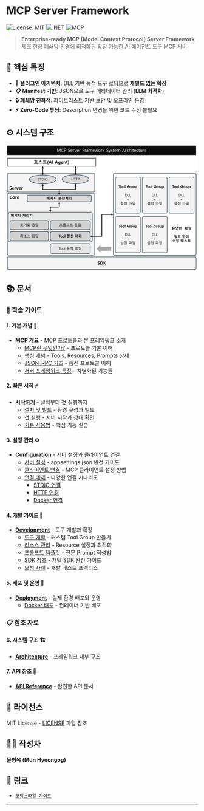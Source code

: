 # MCP Server Framework

[![License: MIT](https://img.shields.io/badge/License-MIT-yellow.svg)](https://opensource.org/licenses/MIT)
[![.NET](https://img.shields.io/badge/.NET-8.0-blue.svg)](https://dotnet.microsoft.com/)
[![MCP](https://img.shields.io/badge/MCP-1.0-green.svg)](https://modelcontextprotocol.io/)


> **Enterprise-ready MCP (Model Context Protocol) Server Framework**  
> 제조 현장 폐쇄망 환경에 최적화된 확장 가능한 AI 에이전트 도구 MCP 서버

## 🎯 핵심 특징

- **🔌 플러그인 아키텍처**: DLL 기반 동적 도구 로딩으로 **재빌드 없는 확장**
- **📋 Manifest 기반**: JSON으로 도구 메타데이터 관리 (**LLM 최적화**)
- **🔒 폐쇄망 친화적**: 화이트리스트 기반 보안 및 오프라인 운영
- **⚡ Zero-Code 튜닝**: Description 변경을 위한 코드 수정 불필요

## ⚙️ 시스템 구조

![시스템구조](docs/image/system-architecture.png)


## 📚 문서

### **📖 학습 가이드**

#### **1. 기본 개념** 🧠
- **[MCP 개요](./docs/01-fundamental/README.md)** - MCP 프로토콜과 본 프레임워크 소개
  - [MCP란 무엇인가?](./docs/01-fundamental/what-is-mcp.md) - 프로토콜 기본 이해
  - [핵심 개념](./docs/01-fundamental/mcp-concepts.md) - Tools, Resources, Prompts 상세
  - [JSON-RPC 기초](./docs/01-fundamental/json-rpc-basics.md) - 통신 프로토콜 이해
  - [서버 프레임워크 특징](./docs/01-fundamental/server-overview.md) - 차별화된 기능들

#### **2. 빠른 시작** ⚡
- **[시작하기](./docs/02-getting-started/README.md)** - 설치부터 첫 실행까지
  - [설치 및 빌드](./docs/02-getting-started/installation.md) - 환경 구성과 빌드
  - [첫 실행](./docs/02-getting-started/first-run.md) - 서버 시작과 상태 확인
  - [기본 사용법](./docs/02-getting-started/basic-usage.md) - 핵심 기능 실습

#### **3. 설정 관리** ⚙️
- **[Configuration](./docs/03-configuration/README.md)** - 서버 설정과 클라이언트 연결
  - [서버 설정](./docs/03-configuration/server-config.md) - appsettings.json 완전 가이드
  - [클라이언트 연결](./docs/03-configuration/client-connection.md) - MCP 클라이언트 설정 방법
  - [연결 예제](./docs/03-configuration/connection-examples/) - 다양한 연결 시나리오
    - [STDIO 연결](./docs/03-configuration/connection-examples/stdio-connection.md)
    - [HTTP 연결](./docs/03-configuration/connection-examples/http-connection.md)
    - [Docker 연결](./docs/03-configuration/connection-examples/docker-connection.md)

#### **4. 개발 가이드** 🔧
- **[Development](./docs/04-development/README.md)** - 도구 개발과 확장
  - [도구 개발](./docs/04-development/tool-development.md) - 커스텀 Tool Group 만들기
  - [리소스 관리](./docs/04-development/resource-management.md) - Resource 설정과 최적화
  - [프롬프트 템플릿](./docs/04-development/prompt-templates.md) - 전문 Prompt 작성법
  - [SDK 참조](./docs/04-development/sdk-reference.md) - 개발 SDK 완전 가이드
  - [모범 사례](./docs/04-development/best-practices.md) - 개발 베스트 프랙티스

#### **5. 배포 및 운영** 🚀
- **[Deployment](./docs/05-deployment/README.md)** - 실제 환경 배포와 운영
  - [Docker 배포](./docs/05-deployment/docker-release.md) - 컨테이너 기반 배포

### **📋 참조 자료**

#### **6. 시스템 구조** 🏗️
- **[Architecture](./docs/06-architecture/README.md)** - 프레임워크 내부 구조

#### **7. API 참조** 📖
- **[API Reference](./docs/07-api/README.md)** - 완전한 API 문서



## 📄 라이선스

MIT License - [LICENSE](LICENSE) 파일 참조

## 👨‍💻 작성자

**문형옥 (Mun Hyeongog)** 

## 🔗 링크 

- [`코딩스타일 가이드`](https://google.github.io/styleguide/csharp-style.html)

---
